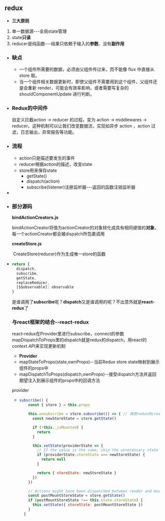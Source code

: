 ## redux

- **三大原则**

1. 单一数据源---全局state管理
2. state**只读**
3. reducer是纯函数---结果只依赖于输入的**参数**、没有**副作用**

- ### 缺点
  - 一个组件所需要的数据，必须由父组件传过来，而不能像 flux 中直接从 store 取。
  - 当一个组件相关数据更新时，即使父组件不需要用到这个组件，父组件还是会重新 render，可能会有效率影响，或者需要写复杂的 shouldComponentUpdate 进行判断。

- ### Redux的中间件

  自定义拦截action -> reducer 的过程。变为 action -> middlewares -> reducer。这种机制可以让我们改变数据流，实现如异步 action ，action 过滤，日志输出，异常报告等功能。



- ### 流程
  - action只是描述要发生的事件
  - reducer根据action的描述，改变state
  - store用来保存state
    - getState() 
    - dispatch(action) 
    -  subscribe(listener)注册监听器---返回的函数注销监听器

- 

- ### 部分源码

  **bindActionCreators.js**

  ​	bindActionCreator将值为actionCreator的对象转化成具有相同键值的**对象**，每一个actionCreator都会被dispatch所包裹调用

  **createStore.js**

  ​	CreateStore(reducer)作为生成唯一store的函数

- ```js
  return {
    dispatch,
    subscribe,
    getState,
    replaceReducer,
    [$$observable]: observable
  }
  ```

  是谁调用了**subscribe**呢？**dispatch**又是谁调用的呢？不出意外就是**react-redux**了

  ### 与react框架的结合--react-redux

  ​		react-redux在Provider里进行subscribe，connect的参数mapDispatchToProps里的dispatch就是redux的dispatch，用react的context API来实现更新机制

  - **Provider**
  - mapStateToProps(state,ownProps)--当前Redux store state映射到展示组件的props中
  - mapDispatchToProps(dispatch,ownProps)--接受dispatch方法并返回期望注入到展示组件的props中的回调方法

  provider

  - ```js
    subscribe() {
        const { store } = this.props
    
        this.unsubscribe = store.subscribe(() => { // 调用redux的createStore里的subscribe函数了
          const newStoreState = store.getState()
    
          if (!this._isMounted) {
            return
          }
    
          this.setState(providerState => {
            // If the value is the same, skip the unnecessary state update.
            if (providerState.storeState === newStoreState) {
              return null
            }
    
            return { storeState: newStoreState }
          })
        })
    
        // Actions might have been dispatched between render and mount - handle those 看一眼这个注释
        const postMountStoreState = store.getState()
        if (postMountStoreState !== this.state.storeState) {
          this.setState({ storeState: postMountStoreState })
        }
      }
    
    ```

    